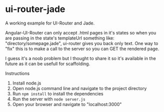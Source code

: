 # ui-router-jade
A working example for UI-Router and Jade.

Angular-UI-Router can only accept .html pages in it's states so when you are passing in the state's templateUrl something like: "directory/somepage.jade", ui-router gives you back only text. One way to "fix" this is to make a call to the server so you can GET the rendered page.

I guess it's a noob problem but I thought to share it so it's available in the future as it can be usefull for scaffolding.

Instructions

1. Install node.js
2. Open node.js command line and navigate to the project directory
3. Run `npm install` to install the dependencies
4. Run the server with `node server.js`
5. Open your browser and navigate to "localhost:3000"
